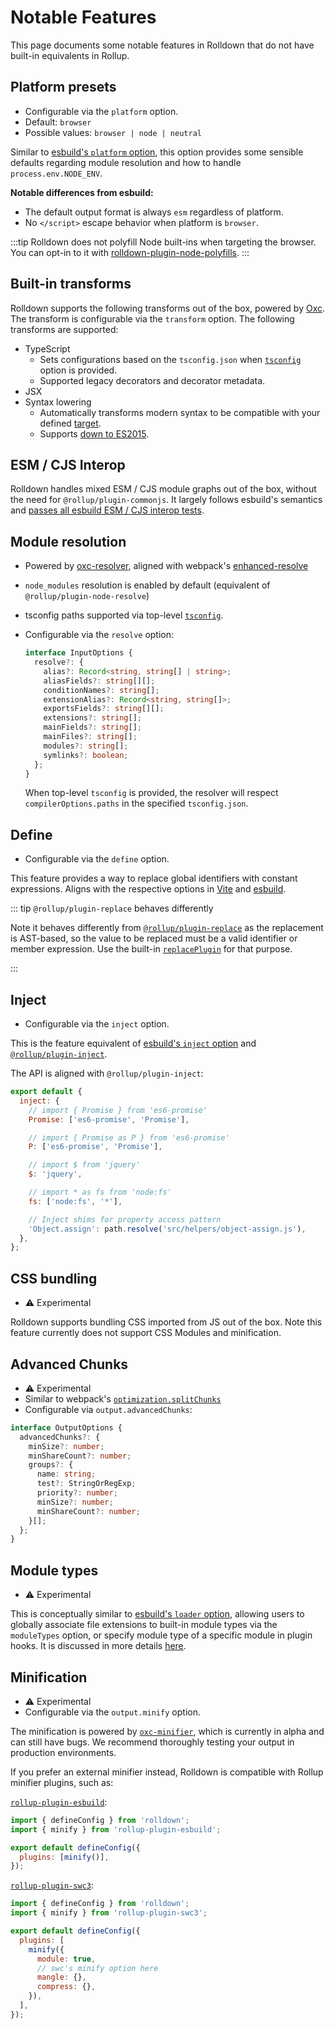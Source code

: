 # Notable Features

This page documents some notable features in Rolldown that do not have built-in equivalents in Rollup.

## Platform presets

- Configurable via the `platform` option.
- Default: `browser`
- Possible values: `browser | node | neutral`

Similar to [esbuild's `platform` option](https://esbuild.github.io/api/#platform), this option provides some sensible defaults regarding module resolution and how to handle `process.env.NODE_ENV`.

**Notable differences from esbuild:**

- The default output format is always `esm` regardless of platform.
- No `</script>` escape behavior when platform is `browser`.

:::tip
Rolldown does not polyfill Node built-ins when targeting the browser. You can opt-in to it with [rolldown-plugin-node-polyfills](https://github.com/rolldown/rolldown-plugin-node-polyfills).
:::

## Built-in transforms

Rolldown supports the following transforms out of the box, powered by [Oxc](https://oxc.rs/docs/guide/usage/transformer).
The transform is configurable via the `transform` option.
The following transforms are supported:

- TypeScript
  - Sets configurations based on the `tsconfig.json` when [`tsconfig`](/apis/config-options#tsconfig) option is provided.
  - Supported legacy decorators and decorator metadata.
- JSX
- Syntax lowering
  - Automatically transforms modern syntax to be compatible with your defined [target](/apis/config-options#transform).
  - Supports [down to ES2015](https://oxc.rs/docs/guide/usage/transformer/lowering#transformations).

## ESM / CJS Interop

Rolldown handles mixed ESM / CJS module graphs out of the box, without the need for `@rollup/plugin-commonjs`. It largely follows esbuild's semantics and [passes all esbuild ESM / CJS interop tests](https://github.com/rolldown/bundler-esm-cjs-tests).

## Module resolution

- Powered by [oxc-resolver](https://github.com/oxc-project/oxc-resolver), aligned with webpack's [enhanced-resolve](https://github.com/webpack/enhanced-resolve)
- `node_modules` resolution is enabled by default (equivalent of `@rollup/plugin-node-resolve`)
- tsconfig paths supported via top-level [`tsconfig`](/apis/config-options#tsconfig).
- Configurable via the `resolve` option:

  ```ts
  interface InputOptions {
    resolve?: {
      alias?: Record<string, string[] | string>;
      aliasFields?: string[][];
      conditionNames?: string[];
      extensionAlias?: Record<string, string[]>;
      exportsFields?: string[][];
      extensions?: string[];
      mainFields?: string[];
      mainFiles?: string[];
      modules?: string[];
      symlinks?: boolean;
    };
  }
  ```

  When top-level `tsconfig` is provided, the resolver will respect `compilerOptions.paths` in the specified `tsconfig.json`.

## Define

- Configurable via the `define` option.

This feature provides a way to replace global identifiers with constant expressions. Aligns with the respective options in [Vite](https://vite.dev/config/shared-options.html#define) and [esbuild](https://esbuild.github.io/api/#define).

::: tip `@rollup/plugin-replace` behaves differently

Note it behaves differently from [`@rollup/plugin-replace`](https://github.com/rollup/plugins/tree/master/packages/replace) as the replacement is AST-based, so the value to be replaced must be a valid identifier or member expression. Use the built-in [`replacePlugin`](/builtin-plugins/replace) for that purpose.

:::

## Inject

- Configurable via the `inject` option.

This is the feature equivalent of [esbuild's `inject` option](https://esbuild.github.io/api/#inject) and [`@rollup/plugin-inject`](https://github.com/rollup/plugins/tree/master/packages/inject).

The API is aligned with `@rollup/plugin-inject`:

```js [rolldown.config.js]
export default {
  inject: {
    // import { Promise } from 'es6-promise'
    Promise: ['es6-promise', 'Promise'],

    // import { Promise as P } from 'es6-promise'
    P: ['es6-promise', 'Promise'],

    // import $ from 'jquery'
    $: 'jquery',

    // import * as fs from 'node:fs'
    fs: ['node:fs', '*'],

    // Inject shims for property access pattern
    'Object.assign': path.resolve('src/helpers/object-assign.js'),
  },
};
```

## CSS bundling

- ⚠️ Experimental

Rolldown supports bundling CSS imported from JS out of the box. Note this feature currently does not support CSS Modules and minification.

## Advanced Chunks

- ⚠️ Experimental
- Similar to webpack's [`optimization.splitChunks`](https://webpack.js.org/plugins/split-chunks-plugin/#optimizationsplitchunks)
- Configurable via `output.advancedChunks`:

```ts
interface OutputOptions {
  advancedChunks?: {
    minSize?: number;
    minShareCount?: number;
    groups?: {
      name: string;
      test?: StringOrRegExp;
      priority?: number;
      minSize?: number;
      minShareCount?: number;
    }[];
  };
}
```

## Module types

- ⚠️ Experimental

This is conceptually similar to [esbuild's `loader` option](https://esbuild.github.io/api/#loader), allowing users to globally associate file extensions to built-in module types via the `moduleTypes` option, or specify module type of a specific module in plugin hooks. It is discussed in more details [here](/in-depth/module-types).

## Minification

- ⚠️ Experimental
- Configurable via the `output.minify` option.

The minification is powered by [`oxc-minifier`](https://github.com/oxc-project/oxc/tree/main/crates/oxc_minifier), which is currently in alpha and can still have bugs. We recommend thoroughly testing your output in production environments.

If you prefer an external minifier instead, Rolldown is compatible with Rollup minifier plugins, such as:

[`rollup-plugin-esbuild`](https://github.com/egoist/rollup-plugin-esbuild):

```js [rolldown.config.js]
import { defineConfig } from 'rolldown';
import { minify } from 'rollup-plugin-esbuild';

export default defineConfig({
  plugins: [minify()],
});
```

[`rollup-plugin-swc3`](https://github.com/SukkaW/rollup-plugin-swc):

```js [rolldown.config.js]
import { defineConfig } from 'rolldown';
import { minify } from 'rollup-plugin-swc3';

export default defineConfig({
  plugins: [
    minify({
      module: true,
      // swc's minify option here
      mangle: {},
      compress: {},
    }),
  ],
});
```
